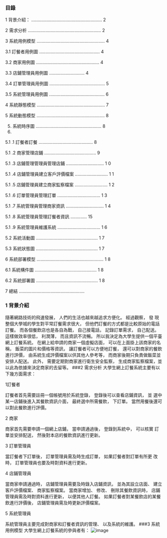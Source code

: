 ### 目錄
1 背景介紹： ........................................................ 2

2 需求分析 .......................................................... 2

3 系統用例模型 ...................................................... 4

3.1 訂餐者用例圖 ................................................ 4

3.2 商家用例圖 .................................................. 4

3.3 店鋪管理員用例圖 ............................ 4

3.4 訂單管理員用例圖 ............................................ 5

3.5 系統管理員用例圖 ............................................ 6

4 系統靜態模型 ...................................................... 7

5 系統動態模型 ...................................................... 8

5. 系統時序圖 .................................................... 8
6. 
5.1 .1 訂餐者訂餐 ........................................... 8
   
5.1 .2 商家管理店鋪 ......................................... 9

5.1 .3 店鋪管理管理員管理店鋪 .............................. 1 0

5.1 .4 店鋪管理員建立客戶評價檔案 .......................... 1 1

5.1 .5 店鋪管理員建立商家監察檔案 .......................... 1 2

5.1 .6 訂單管理員管理訂單 .................................. 1 3

5.1 .7 系統管理員管理商家資訊 .............................. 1 4

5.1 .8 系統管理員管理訂餐者資訊 ............. 15

5.1 .9 系統管理員維護系統 .................................. 1 6


5.2 系統活動圖 ................................................. 1 7

5.3 系統狀態圖 ................................................. 1 7

6 系統部署模型 ..................................................... 1 8

6.1 系統構件圖 ................................................. 1 8

6.2 系統部署圖 ................................................. 1 8

7 總結 ....................................................
### 1 背景介紹
隨著網路技術的飛速發展， 人們的生活也越來越追求方便化。
經過觀察， 發
現整個大學城的學生對平常訂餐需求很大， 但他們訂餐的方式都是比較原始的電話訂餐。 
而各個餐飲店也是各自為戰， 自己接電話， 記錄訂單需求， 自己配送。這樣做效率很低， 利潤薄， 而且資訊不流暢。 
所以我決定為大學生提供一個平臺 網上訂餐系統。 在網上給申請的商家一個虛擬店面， 可以在上面掛上該商家的名稱， 飯菜的圖片和價格等資訊， 讓訂餐者可以方便地訂餐， 還可以對商家的餐飲進行評價， 由系統生成評價檔案以供其他人參考等， 而商家後期只負責做飯菜並安排人配送。
此外， 需要定期對商家進行衛生安全監察， 生成商家監察檔案，並以此為依據來決定商家的去留等。
###2 需求分析
大學生網上訂餐系統主要有以下幾方面需求：

1訂餐者

訂餐者首先需要註冊一個帳號用於系統登錄， 登錄後可以查看店鋪資訊， 並
選中某一店鋪後進入其餐飲資訊介面， 最終選中所需餐飲， 下訂單。 當然用餐後還可以對此餐飲進行評價。

2 商家

商家首先需要申請一個網上店鋪， 當申請通過後， 登錄到系統中， 可以核實
訂單並安排配送， 然後對本店的餐飲資訊進行更新。

3 訂單管理員

當訂餐者下訂單後， 訂單管理員需及時生成訂單， 如果訂餐者對訂單有所更
改時， 訂單管理員也要及時對資料進行更新。

4 店鋪管理員

當商家申請通過時， 店鋪管理員需要及時錄入店鋪資訊， 並為其設立店面、
建立客戶評價檔案、 商家監察檔案。 當商家增加、 修改、 刪除其餐飲資訊時， 店鋪管理員需及時對資料進行更新， 以便其他人訂餐。 
如果訂餐者對某餐飲店的某餐飲進行評價後， 店鋪管理員需及時更新評價檔案。

5 系統管理員

系統管理員主要完成對商家和訂餐者資訊的管理、 以及系統的維護。
###3 系統用例模型
大學生網上訂餐系統的參與者有：
![image](https://github.com/james10292210/10924149-final/assets/149235583/e8e01570-8fa9-4e64-9f94-79a6cb293078)









 




